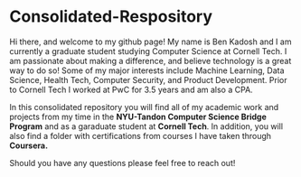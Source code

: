 # Consolidated-Respository
Hi there, and welcome to my github page! My name is Ben Kadosh and I am currently a graduate student studying Computer Science at Cornell Tech. I am passionate about making a difference, and believe technology is a great way to do so! Some of my major interests include Machine Learning, Data Science, Health Tech, Computer Security, and Product Development. Prior to Cornell Tech I worked at PwC for 3.5 years and am also a CPA. 

In this consolidated repository you will find all of my academic work and projects from my time in the **NYU-Tandon Computer Science Bridge Program** and as a garaduate student at **Cornell Tech**. In addition, you will also find a folder with certifications from courses I have taken through **Coursera.** 

Should you have any questions please feel free to reach out!


